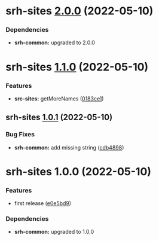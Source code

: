 # srh-sites [2.0.0](https://github.com/dbouwman/sem-rel-harness/compare/srh-sites@1.1.0...srh-sites@2.0.0) (2022-05-10)





### Dependencies

* **srh-common:** upgraded to 2.0.0

# srh-sites [1.1.0](https://github.com/dbouwman/sem-rel-harness/compare/srh-sites@1.0.1...srh-sites@1.1.0) (2022-05-10)


### Features

* **src-sites:** getMoreNames ([0183ce1](https://github.com/dbouwman/sem-rel-harness/commit/0183ce19cf921ced1b7ff43246a5966325dfc67f))

## srh-sites [1.0.1](https://github.com/dbouwman/sem-rel-harness/compare/srh-sites@1.0.0...srh-sites@1.0.1) (2022-05-10)


### Bug Fixes

* **srh-common:** add missing string ([cdb4898](https://github.com/dbouwman/sem-rel-harness/commit/cdb4898733ee5c19a2ba87316764d8ab78a10c11))

# srh-sites 1.0.0 (2022-05-10)


### Features

* first release ([e0e5bd9](https://github.com/dbouwman/sem-rel-harness/commit/e0e5bd9c1da0b79169cb7b63c5c3e478f3a800b6))





### Dependencies

* **srh-common:** upgraded to 1.0.0
